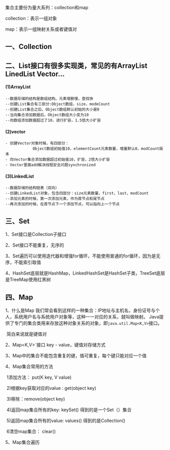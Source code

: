 集合主要份为量大系列：collection和map

collection：表示一组对象

map：表示一组映射关系或者键值对

## 一、Collection

## 二、List接口有很多实现类，常见的有ArrayList LinedList Vector...

#### (1)ArrayList

```properties
--数据存储的结构是数组结构。元素增删慢，查找快
--创建List集合有三部分:Object数组，size，modeCount
--创建List集合之后，Object数组默认初始的大小是0
--当向集合添加数据后，Object数组大小变为10
--向数组添加数据超过了10，进行扩容，1.5倍大小扩容
```

#### (2)vector

```properties
- 创建Vector对象时候，有四部分：
            Object数组初始值10，elementCount元素数量，增量默认0，modCount版本
- 向Vector集合添加数据超过初始值10，扩容，2倍大小扩容
- Vector里面add解决线程安全问题synchronized
```

#### (3)LinkedList

```properties
--数据存储的结构链表（双向）
--创建LinkedList对象，包含四部分：size元素数量，first，last，modCount
--添加元素的时候，第一次添加元素，作为首节点和尾节点
--再次添加的时候，在首节点下一个添加节点，可以指向上一个节点
```



## 三、Set

1、Set接口是Collection子接口

2、Set接口不能重复，无序的

3、Set遍历可以使用迭代器和增强for循环，不能使用普通的for循环，因为是无序，不能索引取值

4、HashSet底层就是HashMap，LinkedHashSet是HashSet子类，TreeSet底层是TreeMap使用红黑树

## 四、Map

1、什么是Map
	我们常会看到这样的一种集合：IP地址与主机名，身份证号与个人，系统用户名与系统用户对象等，这种一一对应的关系，就叫做映射。  Java提供了专门的集合类用来存放这种对象关系的对象，即`java.util.Map<K,V>`接口。 

​	简白来说就是键值对

2、Map<K,V>`接口 key - value，键值对存储方式

3、Map中的集合不能包含重复的键，值可重复，每个键只能对应一个值

4、Map集合常用的方法

​	1添加方法： put(K key, V value)

​	2)根据key获取对应的value : get(object key)

​	3)移除：remove(object key)

​	4)返回map集合所有的key:  keySet()  得到的是一个Set（）集合

​	5)返回map集合所有的value: values()   得到的是Collection()

​	6清空map集合：            clear()

5、Map集合遍历

